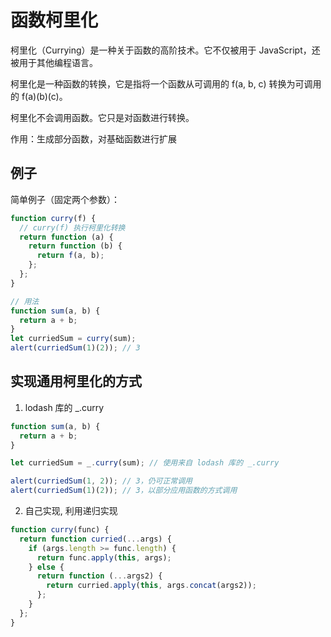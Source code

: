 # 函数柯里化

柯里化（Currying）是一种关于函数的高阶技术。它不仅被用于 JavaScript，还被用于其他编程语言。

柯里化是一种函数的转换，它是指将一个函数从可调用的 f(a, b, c) 转换为可调用的 f(a)(b)(c)。

柯里化不会调用函数。它只是对函数进行转换。

作用：生成部分函数，对基础函数进行扩展

## 例子

简单例子（固定两个参数）：

```js
function curry(f) {
  // curry(f) 执行柯里化转换
  return function (a) {
    return function (b) {
      return f(a, b);
    };
  };
}

// 用法
function sum(a, b) {
  return a + b;
}
let curriedSum = curry(sum);
alert(curriedSum(1)(2)); // 3
```

## 实现通用柯里化的方式

1.  lodash 库的 \_.curry

```js
function sum(a, b) {
  return a + b;
}

let curriedSum = _.curry(sum); // 使用来自 lodash 库的 _.curry

alert(curriedSum(1, 2)); // 3，仍可正常调用
alert(curriedSum(1)(2)); // 3，以部分应用函数的方式调用
```

2. 自己实现, 利用递归实现

```js
function curry(func) {
  return function curried(...args) {
    if (args.length >= func.length) {
      return func.apply(this, args);
    } else {
      return function (...args2) {
        return curried.apply(this, args.concat(args2));
      };
    }
  };
}
```
